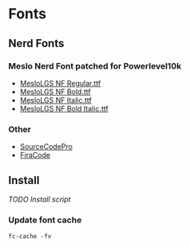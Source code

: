 # Fonts

## Nerd Fonts

### Meslo Nerd Font patched for Powerlevel10k

- [MesloLGS NF Regular.ttf](https://github.com/romkatv/powerlevel10k-media/raw/master/MesloLGS%20NF%20Regular.ttf)
- [MesloLGS NF Bold.ttf](https://github.com/romkatv/powerlevel10k-media/raw/master/MesloLGS%20NF%20Bold.ttf)
- [MesloLGS NF Italic.ttf](https://github.com/romkatv/powerlevel10k-media/raw/master/MesloLGS%20NF%20Italic.ttf)
- [MesloLGS NF Bold Italic.ttf](https://github.com/romkatv/powerlevel10k-media/raw/master/MesloLGS%20NF%20Bold%20Italic.ttf)

### Other

- [SourceCodePro](https://github.com/ryanoasis/nerd-fonts/releases/latest/download/SourceCodePro.zip)
- [FiraCode](https://github.com/ryanoasis/nerd-fonts/releases/latest/download/FiraCode.zip)

## Install

_TODO Install script_

### Update font cache

```shell
fc-cache -fv
```